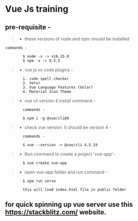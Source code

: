 # Vue Js training

## pre-requisite -

> - these versions of node and npm should be installed

```
commands -

		$ node -v -> v16.15.0
		$ npm -v -> 8.5.5
```

> - vue js vs code plugins -

```
		1. code spell checker
		2. Vetur
		3. Vue Language Features (Volar)
		4. Material Icon Theme

```

> - vue cli version 4 install command -

```
		commands -

		$ npm i -g @vue/cli@4
```

> - check vue version. It should be version 4 -

```
		commands -

		$ vue --version -> @vue/cli 4.5.19
```

> - Run command to create a project 'vue-app'-

```
    	$ vue create vue-app
```

> - open vue-app folder and run command -

```
		$ npm run serve

		this will load index.html file in public folder
```

## for quick spinning up vue server use this https://stackblitz.com/ website.
